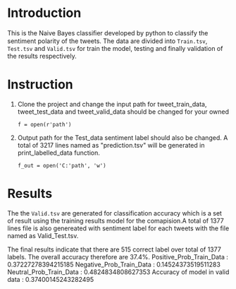 # Introduction

This is the Naive Bayes classiﬁer developed by python to classify the sentiment polarity of the tweets. The data are divided into `Train.tsv`, `Test.tsv` and `Valid.tsv` for train the model, testing and finally validation of the results respectively.

# Instruction

1. Clone the project and change the input path for tweet_train_data, tweet_test_data and tweet_valid_data should be changed for your owned

   `f = open(r'path')`

2. Output path for the Test_data sentiment label should also be changed. A total of 3217 lines named as "prediction.tsv" will be generated in print_labelled_data function.

   `f_out = open('C:'path', 'w')`

# Results

The the `Valid.tsv` are generated for classification accuracy which is a set of result using the training results model for the comapision.A total of 1377 lines file is also genereated with sentiment label for each tweets with the file named as Valid_Test.tsv.

The final results indicate that there are 515 correct label over total of 1377 labels. The overall accuracy therefore are 37.4%.
Positive_Prob_Train_Data : 0.37227278394215185
Negative_Prob_Train_Data : 0.14524373519511283
Neutral_Prob_Train_Data : 0.4824834808627353
Accuracy of model in valid data : 0.37400145243282495

